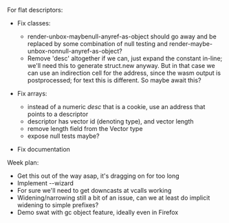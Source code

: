 For flat descriptors:

* Fix classes:
  - render-unbox-maybenull-anyref-as-object should go away and be replaced by some
    combination of null testing and render-maybe-unbox-nonnull-anyref-as-object?
  - Remove 'desc' altogether if we can, just expand the constant in-line; we'll
    need this to generate struct.new anyway.  But in that case we can use an
    indirection cell for the address, since the wasm output is postprocessed;
    for text this is different.  So maybe await this?

* Fix arrays:
  - instead of a numeric _desc_ that is a cookie, use an address that points
    to a descriptor
  - descriptor has vector id (denoting type), and vector length
  - remove length field from the Vector type
  - expose null tests maybe?

* Fix documentation

Week plan:

* Get this out of the way asap, it's dragging on for too long
* Implement --wizard
* For sure we'll need to get downcasts at vcalls working
* Widening/narrowing still a bit of an issue, can we at least do implicit
  widening to simple prefixes?
* Demo swat with gc object feature, ideally even in Firefox
